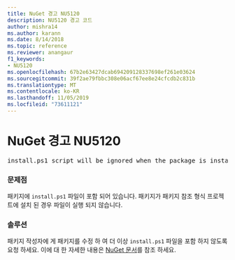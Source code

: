 ```yaml
---
title: NuGet 경고 NU5120
description: NU5120 경고 코드
author: mishra14
ms.author: karann
ms.date: 8/14/2018
ms.topic: reference
ms.reviewer: anangaur
f1_keywords:
- NU5120
ms.openlocfilehash: 67b2e63427dcab694209128337698ef261e03624
ms.sourcegitcommit: 39f2ae79fbbc308e06acf67ee8e24cfcdb2c831b
ms.translationtype: MT
ms.contentlocale: ko-KR
ms.lasthandoff: 11/05/2019
ms.locfileid: "73611121"
---
```

# <a name="nuget-warning-nu5120"></a>NuGet 경고 NU5120
<pre>install.ps1 script will be ignored when the package is installed after the migration.</pre>

### <a name="issue"></a>문제점

패키지에 `install.ps1` 파일이 포함 되어 있습니다. 패키지가 패키지 참조 형식 프로젝트에 설치 된 경우 파일이 실행 되지 않습니다.


### <a name="solution"></a>솔루션

패키지 작성자에 게 패키지를 수정 하 여 더 이상 `install.ps1` 파일을 포함 하지 않도록 요청 하세요. 이에 대 한 자세한 내용은 [NuGet 문서](https://docs.microsoft.com/nuget/consume-packages/migrate-packages-config-to-package-reference)를 참조 하세요.

